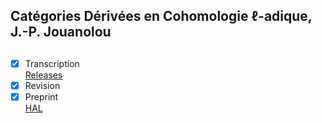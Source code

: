 ## Catégories Dérivées en Cohomologie $\ell$-adique, J.-P. Jouanolou

## 

- [x] Transcription <br>
[Releases](https://github.com/gmateocarmona/Jouanolou/releases)
- [x] Revision
- [x] Preprint <br>
[HAL](https://theses.hal.science/tel-04236971v1)

##
